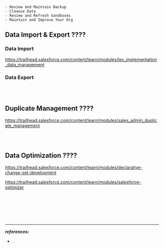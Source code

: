
	- Review and Maintain Backup
	- Cleanse Data
	- Review and Refresh Sandboxes
	- Maintain and Improve Your Org


## Data Import & Export ????
### Data Import

https://trailhead.salesforce.com/content/learn/modules/lex_implementation_data_management


### Data Export




<br/>


<br/>




## Duplicate Management ????
https://trailhead.salesforce.com/content/learn/modules/sales_admin_duplicate_management



<br/>


<br/>


## Data Optimization ????
https://trailhead.salesforce.com/content/learn/modules/declarative-change-set-development

https://trailhead.salesforce.com/content/learn/modules/salesforce-optimizer



<br/>

<br/>

<br/>

<br/>

<br/>


---
***references:***
- .


